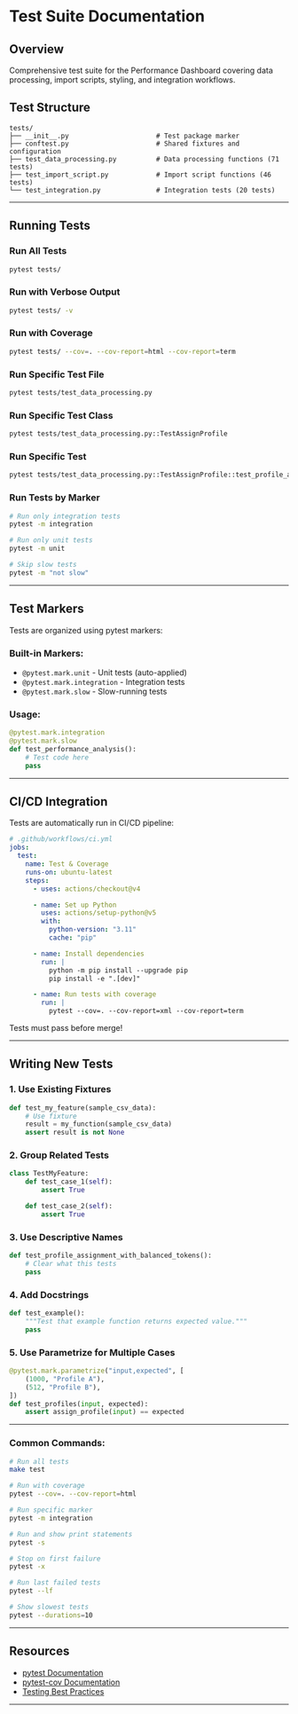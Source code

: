 # Test Suite Documentation

## Overview

Comprehensive test suite for the Performance Dashboard covering data processing, import scripts, styling, and integration workflows.

## Test Structure

```
tests/
├── __init__.py                      # Test package marker
├── conftest.py                      # Shared fixtures and configuration
├── test_data_processing.py          # Data processing functions (71 tests)
├── test_import_script.py            # Import script functions (46 tests)
└── test_integration.py              # Integration tests (20 tests)
```

---

## Running Tests

### Run All Tests

```bash
pytest tests/
```

### Run with Verbose Output

```bash
pytest tests/ -v
```

### Run with Coverage

```bash
pytest tests/ --cov=. --cov-report=html --cov-report=term
```

### Run Specific Test File

```bash
pytest tests/test_data_processing.py
```

### Run Specific Test Class

```bash
pytest tests/test_data_processing.py::TestAssignProfile
```

### Run Specific Test

```bash
pytest tests/test_data_processing.py::TestAssignProfile::test_profile_a_balanced
```

### Run Tests by Marker

```bash
# Run only integration tests
pytest -m integration

# Run only unit tests
pytest -m unit

# Skip slow tests
pytest -m "not slow"
```

---

## Test Markers

Tests are organized using pytest markers:

### Built-in Markers:

- `@pytest.mark.unit` - Unit tests (auto-applied)
- `@pytest.mark.integration` - Integration tests
- `@pytest.mark.slow` - Slow-running tests

### Usage:

```python
@pytest.mark.integration
@pytest.mark.slow
def test_performance_analysis():
    # Test code here
    pass
```

---

## CI/CD Integration

Tests are automatically run in CI/CD pipeline:

```yaml
# .github/workflows/ci.yml
jobs:
  test:
    name: Test & Coverage
    runs-on: ubuntu-latest
    steps:
      - uses: actions/checkout@v4

      - name: Set up Python
        uses: actions/setup-python@v5
        with:
          python-version: "3.11"
          cache: "pip"

      - name: Install dependencies
        run: |
          python -m pip install --upgrade pip
          pip install -e ".[dev]"

      - name: Run tests with coverage
        run: |
          pytest --cov=. --cov-report=xml --cov-report=term
```

Tests must pass before merge!

---

## Writing New Tests

### 1. Use Existing Fixtures

```python
def test_my_feature(sample_csv_data):
    # Use fixture
    result = my_function(sample_csv_data)
    assert result is not None
```

### 2. Group Related Tests

```python
class TestMyFeature:
    def test_case_1(self):
        assert True

    def test_case_2(self):
        assert True
```

### 3. Use Descriptive Names

```python
def test_profile_assignment_with_balanced_tokens():
    # Clear what this tests
    pass
```

### 4. Add Docstrings

```python
def test_example():
    """Test that example function returns expected value."""
    pass
```

### 5. Use Parametrize for Multiple Cases

```python
@pytest.mark.parametrize("input,expected", [
    (1000, "Profile A"),
    (512, "Profile B"),
])
def test_profiles(input, expected):
    assert assign_profile(input) == expected
```

---

### Common Commands:

```bash
# Run all tests
make test

# Run with coverage
pytest --cov=. --cov-report=html

# Run specific marker
pytest -m integration

# Run and show print statements
pytest -s

# Stop on first failure
pytest -x

# Run last failed tests
pytest --lf

# Show slowest tests
pytest --durations=10
```

---

## Resources

- [pytest Documentation](https://docs.pytest.org/)
- [pytest-cov Documentation](https://pytest-cov.readthedocs.io/)
- [Testing Best Practices](https://docs.python-guide.org/writing/tests/)

---
